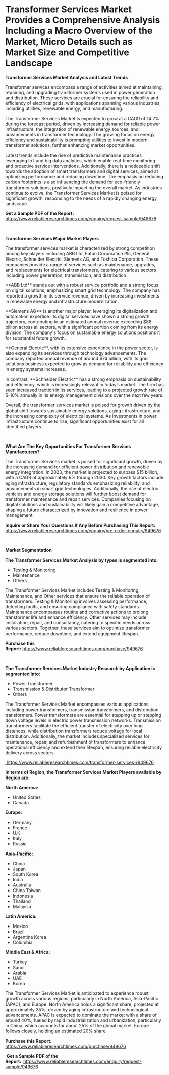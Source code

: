 <p><h1>Transformer Services Market Provides a Comprehensive Analysis Including a Macro Overview of the Market, Micro Details such as Market Size and Competitive Landscape</h1></p><p><strong>Transformer Services Market Analysis and Latest Trends</strong></p>
<p><p>Transformer services encompass a range of activities aimed at maintaining, repairing, and upgrading transformer systems used in power generation and distribution. These services are crucial for ensuring the reliability and efficiency of electrical grids, with applications spanning various industries, including utilities, renewable energy, and manufacturing.</p><p>The Transformer Services Market is expected to grow at a CAGR of 14.2% during the forecast period, driven by increasing demand for reliable power infrastructure, the integration of renewable energy sources, and advancements in transformer technology. The growing focus on energy efficiency and sustainability is prompting utilities to invest in modern transformer solutions, further enhancing market opportunities. </p><p>Latest trends include the rise of predictive maintenance practices leveraging IoT and big data analytics, which enable real-time monitoring and proactive service interventions. Additionally, there is a noticeable shift towards the adoption of smart transformers and digital services, aimed at optimizing performance and reducing downtime. The emphasis on reducing carbon footprints is also influencing the demand for eco-friendly transformer solutions, positively impacting the overall market. As industries continue to evolve, the Transformer Services Market is poised for significant growth, responding to the needs of a rapidly changing energy landscape.</p></p>
<p><strong>Get a Sample PDF of the Report:&nbsp;</strong> <a href="https://www.reliableresearchtimes.com/enquiry/request-sample/949676?utm_campaign=3439&utm_medium=2&utm_source=Github&utm_content=ia&utm_term=18042025&utm_id=transformer-services">https://www.reliableresearchtimes.com/enquiry/request-sample/949676</a></p>
<p>&nbsp;</p>
<p><strong>Transformer Services Major Market Players</strong></p>
<p><p>The transformer services market is characterized by strong competition among key players including ABB Ltd, Eaton Corporation Plc, General Electric, Schneider Electric, Siemens AG, and Toshiba Corporation. These companies provide a range of services such as maintenance, upgrades, and replacements for electrical transformers, catering to various sectors including power generation, transmission, and distribution.</p><p>**ABB Ltd** stands out with a robust service portfolio and a strong focus on digital solutions, emphasizing smart grid technology. The company has reported a growth in its service revenue, driven by increasing investments in renewable energy and infrastructure modernization.</p><p>**Siemens AG** is another major player, leveraging its digitalization and automation expertise. Its digital services have shown a strong growth trajectory, contributing to an estimated annual revenue exceeding $88 billion across all sectors, with a significant portion coming from its energy division. The company's focus on sustainable energy solutions positions it for substantial future growth.</p><p>**General Electric**, with its extensive experience in the power sector, is also expanding its services through technology advancements. The company reported annual revenue of around $74 billion, with its grid solutions business expected to grow as demand for reliability and efficiency in energy systems increases.</p><p>In contrast, **Schneider Electric** has a strong emphasis on sustainability and efficiency, which is increasingly relevant in today’s market. The firm has seen increased traction in its services, leading to a projected growth rate of 5-10% annually in its energy management divisions over the next few years.</p><p>Overall, the transformer services market is poised for growth driven by the global shift towards sustainable energy solutions, aging infrastructure, and the increasing complexity of electrical systems. As investments in power infrastructure continue to rise, significant opportunities exist for all identified players.</p></p>
<p>&nbsp;</p>
<p><strong>What Are The Key Opportunities For Transformer Services Manufacturers?</strong></p>
<p><p>The Transformer Services market is poised for significant growth, driven by the increasing demand for efficient power distribution and renewable energy integration. In 2023, the market is projected to surpass $15 billion, with a CAGR of approximately 6% through 2030. Key growth factors include aging infrastructure, regulatory standards emphasizing reliability, and advancements in smart grid technologies. Additionally, the rise of electric vehicles and energy storage solutions will further boost demand for transformer maintenance and repair services. Companies focusing on digital solutions and sustainability will likely gain a competitive advantage, shaping a future characterized by innovation and resilience in power management.</p></p>
<p><strong>Inquire or Share Your Questions If Any Before Purchasing This Report:</strong> <a href="https://www.reliableresearchtimes.com/enquiry/pre-order-enquiry/949676?utm_campaign=3439&utm_medium=2&utm_source=Github&utm_content=ia&utm_term=18042025&utm_id=transformer-services">https://www.reliableresearchtimes.com/enquiry/pre-order-enquiry/949676</a></p>
<p>&nbsp;</p>
<p><strong>Market Segmentation</strong></p>
<p><strong>The Transformer Services Market Analysis by types is segmented into:</strong></p>
<p><ul><li>Testing & Monitoring</li><li>Maintenance</li><li>Others</li></ul></p>
<p><p>The Transformer Services Market includes Testing & Monitoring, Maintenance, and Other services that ensure the reliable operation of transformers. Testing & Monitoring involves assessing performance, detecting faults, and ensuring compliance with safety standards. Maintenance encompasses routine and corrective actions to prolong transformer life and enhance efficiency. Other services may include installation, repair, and consultancy, catering to specific needs across various sectors. Together, these services aim to optimize transformer performance, reduce downtime, and extend equipment lifespan.</p></p>
<p><strong>Purchase this Report:&nbsp;</strong><a href="https://www.reliableresearchtimes.com/purchase/949676?utm_campaign=3439&utm_medium=2&utm_source=Github&utm_content=ia&utm_term=18042025&utm_id=transformer-services">https://www.reliableresearchtimes.com/purchase/949676</a></p>
<p>&nbsp;</p>
<p><strong>The Transformer Services Market Industry Research by Application is segmented into:</strong></p>
<p><ul><li>Power Transformer</li><li>Transmission & Distributor Transformer</li><li>Others</li></ul></p>
<p><p>The Transformer Services Market encompasses various applications, including power transformers, transmission transformers, and distribution transformers. Power transformers are essential for stepping up or stepping down voltage levels in electric power transmission networks. Transmission transformers facilitate the efficient transfer of electricity over long distances, while distribution transformers reduce voltage for local distribution. Additionally, the market includes specialized services for maintenance, repair, and refurbishment of transformers to enhance operational efficiency and extend their lifespan, ensuring reliable electricity delivery across sectors.</p></p>
<p><a href="https://www.reliableresearchtimes.com/transformer-services-r949676?utm_campaign=3439&utm_medium=2&utm_source=Github&utm_content=ia&utm_term=18042025&utm_id=transformer-services">&nbsp;https://www.reliableresearchtimes.com/transformer-services-r949676</a></p>
<p><strong>In terms of Region, the Transformer Services Market Players available by Region are:</strong></p>
<p>
    <p> <strong> North America: </strong>
        <ul>
            <li>United States</li>
            <li>Canada</li>
        </ul>
        </p> 
    <p> <strong> Europe: </strong>
        <ul>
            <li>Germany</li>
            <li>France</li>
            <li>U.K.</li>
            <li>Italy</li>
            <li>Russia</li>
        </ul>
        </p> 
    <p> <strong> Asia-Pacific: </strong>
        <ul>
            <li>China</li>
            <li>Japan</li>
            <li>South Korea</li>
            <li>India</li>
            <li>Australia</li>
            <li>China Taiwan</li>
            <li>Indonesia</li>
            <li>Thailand</li>
            <li>Malaysia</li>
        </ul>
        </p> 
    <p> <strong> Latin America: </strong>
        <ul>
            <li>Mexico</li>
            <li>Brazil</li>
            <li>Argentina Korea</li>
            <li>Colombia</li>
        </ul>
        </p> 
    <p> <strong> Middle East & Africa: </strong>
        <ul>
            <li>Turkey</li>
            <li>Saudi</li>
            <li>Arabia</li>
            <li>UAE</li>
            <li>Korea</li>
        </ul>
    </p>
    </p>
<p><p>The Transformer Services Market is anticipated to experience robust growth across various regions, particularly in North America, Asia-Pacific (APAC), and Europe. North America holds a significant share, projected at approximately 35%, driven by aging infrastructure and technological advancements. APAC is expected to dominate the market with a share of around 40%, fueled by rapid industrialization and urbanization, particularly in China, which accounts for about 25% of the global market. Europe follows closely, holding an estimated 20% share.</p></p>
<p><strong>Purchase this Report: </strong><a href="https://www.reliableresearchtimes.com/purchase/949676?utm_campaign=3439&utm_medium=2&utm_source=Github&utm_content=ia&utm_term=18042025&utm_id=transformer-services">https://www.reliableresearchtimes.com/purchase/949676</a></p>
<p>&nbsp;<strong>Get a Sample PDF of the Report:&nbsp;&nbsp;</strong><a href="https://www.reliableresearchtimes.com/enquiry/request-sample/949676?utm_campaign=3439&utm_medium=2&utm_source=Github&utm_content=ia&utm_term=18042025&utm_id=transformer-services">https://www.reliableresearchtimes.com/enquiry/request-sample/949676</a></p>
<p><strong></strong></p>
<p><p></p><p></p><p></p></p>